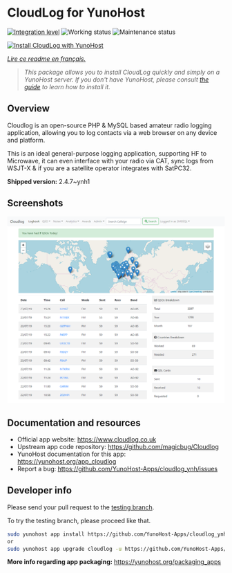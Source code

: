 <!--
N.B.: This README was automatically generated by https://github.com/YunoHost/apps/tree/master/tools/README-generator
It shall NOT be edited by hand.
-->

# CloudLog for YunoHost

[![Integration level](https://dash.yunohost.org/integration/cloudlog.svg)](https://dash.yunohost.org/appci/app/cloudlog) ![Working status](https://ci-apps.yunohost.org/ci/badges/cloudlog.status.svg) ![Maintenance status](https://ci-apps.yunohost.org/ci/badges/cloudlog.maintain.svg)

[![Install CloudLog with YunoHost](https://install-app.yunohost.org/install-with-yunohost.svg)](https://install-app.yunohost.org/?app=cloudlog)

*[Lire ce readme en français.](./README_fr.md)*

> *This package allows you to install CloudLog quickly and simply on a YunoHost server.
If you don't have YunoHost, please consult [the guide](https://yunohost.org/#/install) to learn how to install it.*

## Overview

Cloudlog is an open-source PHP & MySQL based amateur radio logging application, allowing you to log contacts via a web browser on any device and platform.

This is an ideal general-purpose logging application, supporting HF to Microwave, it can even interface with your radio via CAT, sync logs from WSJT-X & if you are a satellite operator integrates with SatPC32.

**Shipped version:** 2.4.7~ynh1

## Screenshots

![Screenshot of CloudLog](./doc/screenshots/screenshot.png)

## Documentation and resources

* Official app website: <https://www.cloudlog.co.uk>
* Upstream app code repository: <https://github.com/magicbug/Cloudlog>
* YunoHost documentation for this app: <https://yunohost.org/app_cloudlog>
* Report a bug: <https://github.com/YunoHost-Apps/cloudlog_ynh/issues>

## Developer info

Please send your pull request to the [testing branch](https://github.com/YunoHost-Apps/cloudlog_ynh/tree/testing).

To try the testing branch, please proceed like that.

``` bash
sudo yunohost app install https://github.com/YunoHost-Apps/cloudlog_ynh/tree/testing --debug
or
sudo yunohost app upgrade cloudlog -u https://github.com/YunoHost-Apps/cloudlog_ynh/tree/testing --debug
```

**More info regarding app packaging:** <https://yunohost.org/packaging_apps>
